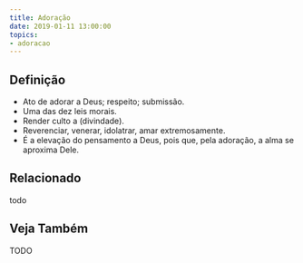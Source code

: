 ```yaml
---
title: Adoração
date: 2019-01-11 13:00:00
topics: 
- adoracao
---
```


## Definição
* Ato de adorar a Deus; respeito; submissão.
* Uma das dez leis morais.  
* Render culto a (divindade). 
* Reverenciar, venerar, idolatrar, amar extremosamente. 
* É a elevação do pensamento a Deus, pois que, pela adoração, a alma se
aproxima Dele.

## Relacionado
todo

## Veja Também
TODO

